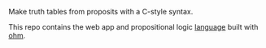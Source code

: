Make truth tables from proposits with a C-style syntax.

This repo contains the web app and propositional logic [language](./packages/language/README.md) built with [ohm](https://github.com/ohmjs/ohm).
